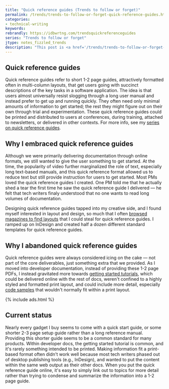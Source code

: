 ```yaml
---
title: "Quick reference guides (Trends to follow or forget)"
permalink: /trends/trends-to-follow-or-forget-quick-reference-guides.html
categories:
- technical-writing
keywords:
rebrandly: https://idbwrtng.com/trendsquickreferenceguides
series: "Trends to follow or forget"
jtype: notes_fizzled_trends
description: "This post is <a href='/trends/trends-to-follow-or-forget-intro.html'>part of a series</a> that explores tech comm trends that I've either followed or forgotten, and why. The overall goal is to better understand the reasons that drive trend adoption or abandonment in my personal career. This post focuses on quick reference guides."
---
```


## Quick reference guides

Quick reference guides refer to short 1-2 page guides, attractively formatted often in multi-column layouts, that get users going with succinct descriptions of the key tasks in a software application. The idea is that users almost universally resist slogging through a long user manual and instead prefer to get up and running quickly. They often need only minimal amounts of information to get started; the rest they might figure out on their own through trial and experimentation. These quick reference guides could be printed and distributed to users at conferences, during training, attached to newsletters, or delivered in other contexts. For more info, see my [series on quick reference guides](/2008/07/06/quick-reference-guides-the-poetry-of-technical-writing/).

## Why I embraced quick reference guides

Although we were primarily delivering documentation through online formats, we still wanted to give the user something to get started. At the time, the popularity of video further marginalized the role of text, especially long text-based manuals, and this quick reference format allowed us to reduce text but still provide instruction for users to get started. Most PMs loved the quick reference guides I created. One PM told me that he actually shed a tear the first time he saw the quick reference guide I delivered &mdash; he felt that tech writers finaly understood that no one wants to read long volumes of documentation.

Designing quick reference guides tapped into my creative side, and I found myself interested in layout and design, so much that I often [browsed magazines to find layouts](/2008/12/31/quick-reference-guide-formats-tips-for-finding-attractive-layouts/) that I could steal for quick reference guides. I ramped up on InDesign and created half a dozen different standard templates for quick reference guides.

## Why I abandoned quick reference guides

Quick reference guides were always considered icing on the cake &mdash; not part of the core deliverables, just something extra that we provided. As I moved into developer documentation, instead of providing these 1-2 page PDFs, I instead gravitated more towards [getting started tutorials](/learnapidoc/docapis_doc_getting_started_section.html), which could be delivered online with the rest of docs, weren't confined to a highly styled and formatted print layout, and could include more detail, especially [code samples](/learnapidoc/docapis_codesamples_bestpractices.html) that wouldn't normally fit within a print layout.

{% include ads.html %}

## Current status

Nearly every gadget I buy seems to come with a quick start guide, or some shorter 2-3 page setup guide rather than a long reference manual. Providing this shorter guide seems to be a common standard for many products. Within developer docs, the getting started tutorial is common, and it's rarely something intended to be printed. Making information fit a print-based format often didn't work well because most tech writers phased out of desktop publishing tools (e.g., InDesign), and wanted to put the content within the same web output as their other docs. When you put the quick reference guide online, it's easy to simply link out to topics for more detail rather than trying to condense and summarize the information into a 1-2 page guide.

